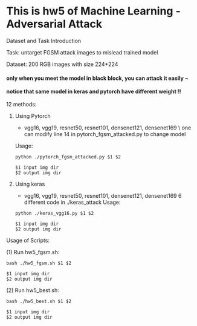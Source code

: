 # This is hw5  of Machine Learning - Adversarial Attack

Dataset and Task Introduction

Task: untarget FGSM attack images to mislead trained model

Dataset: 200 RGB images with size 224*224
#### only when you meet the model in black block, you can attack it easily ~

**notice that same model in keras and pytorch have different weight !!**
</br></br>
12 methods:
1. Using Pytorch 
    * vgg16, vgg19, resnet50, resnet101, densenet121, densenet169
    \ one can modify line 14 in pytorch_fgsm_attacked.py to change model
    
    Usage:
    ~~~~
    python ./pytorch_fgsm_attacked.py $1 $2
    
    $1 input img dir
    $2 output img dir
    ~~~~
    
2. Using keras
    * vgg16, vgg19, resnet50, resnet101, densenet121, densenet169
    6 different code in ./keras_attack
    Usage:
    ~~~~
    python ./keras_vgg16.py $1 $2
    
    $1 input img dir
    $2 output img dir
    ~~~~
    
Usage of Scripts:

(1) Run hw5_fgsm.sh:

    bash ./hw5_fgsm.sh $1 $2

    $1 input img dir
    $2 output img dir

(2) Run hw5_best.sh:

    bash ./hw5_best.sh $1 $2
    
    $1 input img dir
    $2 output img dir
